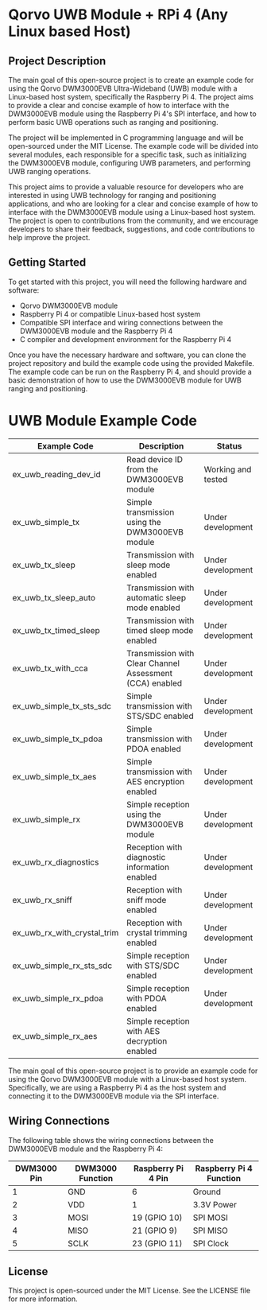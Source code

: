 # Qorvo UWB Module + RPi 4 (Any Linux based Host)

## Project Description

The main goal of this open-source project is to create an example code for using the Qorvo DWM3000EVB Ultra-Wideband (UWB) module with a Linux-based host system, specifically the Raspberry Pi 4. The project aims to provide a clear and concise example of how to interface with the DWM3000EVB module using the Raspberry Pi 4's SPI interface, and how to perform basic UWB operations such as ranging and positioning.

The project will be implemented in C programming language and will be open-sourced under the MIT License. The example code will be divided into several modules, each responsible for a specific task, such as initializing the DWM3000EVB module, configuring UWB parameters, and performing UWB ranging operations.

This project aims to provide a valuable resource for developers who are interested in using UWB technology for ranging and positioning applications, and who are looking for a clear and concise example of how to interface with the DWM3000EVB module using a Linux-based host system. The project is open to contributions from the community, and we encourage developers to share their feedback, suggestions, and code contributions to help improve the project.

## Getting Started

To get started with this project, you will need the following hardware and software:

- Qorvo DWM3000EVB module
- Raspberry Pi 4 or compatible Linux-based host system
- Compatible SPI interface and wiring connections between the DWM3000EVB module and the Raspberry Pi 4
- C compiler and development environment for the Raspberry Pi 4

Once you have the necessary hardware and software, you can clone the project repository and build the example code using the provided Makefile. The example code can be run on the Raspberry Pi 4, and should provide a basic demonstration of how to use the DWM3000EVB module for UWB ranging and positioning.

# UWB Module Example Code

| Example Code | Description | Status |
|--------------|-------------|--------|
| ex_uwb_reading_dev_id | Read device ID from the DWM3000EVB module | Working and tested |
| ex_uwb_simple_tx | Simple transmission using the DWM3000EVB module | Under development |
| ex_uwb_tx_sleep | Transmission with sleep mode enabled | Under development |
| ex_uwb_tx_sleep_auto | Transmission with automatic sleep mode enabled | Under development |
| ex_uwb_tx_timed_sleep | Transmission with timed sleep mode enabled | Under development |
| ex_uwb_tx_with_cca | Transmission with Clear Channel Assessment (CCA) enabled | Under development |
| ex_uwb_simple_tx_sts_sdc | Simple transmission with STS/SDC enabled | Under development |
| ex_uwb_simple_tx_pdoa | Simple transmission with PDOA enabled | Under development |
| ex_uwb_simple_tx_aes | Simple transmission with AES encryption enabled | Under development |
| ex_uwb_simple_rx | Simple reception using the DWM3000EVB module | Under development |
| ex_uwb_rx_diagnostics | Reception with diagnostic information enabled | Under development |
| ex_uwb_rx_sniff | Reception with sniff mode enabled | Under development |
| ex_uwb_rx_with_crystal_trim | Reception with crystal trimming enabled | Under development |
| ex_uwb_simple_rx_sts_sdc | Simple reception with STS/SDC enabled | Under development |
| ex_uwb_simple_rx_pdoa | Simple reception with PDOA enabled | Under development |
| ex_uwb_simple_rx_aes | Simple reception with AES decryption enabled





The main goal of this open-source project is to provide an example code for using the Qorvo DWM3000EVB module with a Linux-based host system. Specifically, we are using a Raspberry Pi 4 as the host system and connecting it to the DWM3000EVB module via the SPI interface.


## Wiring Connections

The following table shows the wiring connections between the DWM3000EVB module and the Raspberry Pi 4:

| DWM3000 Pin | DWM3000 Function | Raspberry Pi 4 Pin | Raspberry Pi 4 Function |
|-------------|-----------------|--------------------|--------------------------|
| 1           | GND             | 6                  | Ground                   |
| 2           | VDD             | 1                  | 3.3V Power               |
| 3           | MOSI            | 19 (GPIO 10)       | SPI MOSI                  |
| 4           | MISO            | 21 (GPIO 9)        | SPI MISO                  |
| 5           | SCLK            | 23 (GPIO 11)       | SPI Clock                 |



## License

This project is open-sourced under the MIT License. See the LICENSE file for more information.
